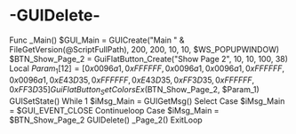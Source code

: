 # -GUIDelete-
 Func _Main()     $GUI_Main = GUICreate("Main " &amp; FileGetVersion(@ScriptFullPath), 200, 200, 10, 10, $WS_POPUPWINDOW)     $BTN_Show_Page_2 = GuiFlatButton_Create("Show Page 2", 10, 10, 100, 38)     Local $Param_1[12] = [0x0096a1, 0xFFFFFF, 0x0096a1, 0x0096a1, 0xFFFFFF, 0x0096a1, 0xE43D35, 0xFFFFFF, 0xE43D35, 0xFF3D35, 0xFFFFFF, 0xFF3D35]     GuiFlatButton_SetColorsEx($BTN_Show_Page_2, $Param_1)     GUISetState()     While 1         $iMsg_Main = GUIGetMsg()         Select             Case $iMsg_Main = $GUI_EVENT_CLOSE                  Continueloop             Case $iMsg_Main = $BTN_Show_Page_2                 GUIDelete()                 _Page_2()                 ExitLoop

